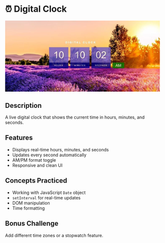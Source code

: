# ⏰ Digital Clock

![Digital Clock Preview](../../assets/digital-clock.png)

## Description
A live digital clock that shows the current time in hours, minutes, and seconds.

## Features
- Displays real-time hours, minutes, and seconds
- Updates every second automatically
- AM/PM format toggle
- Responsive and clean UI

## Concepts Practiced
- Working with JavaScript `Date` object
- `setInterval` for real-time updates
- DOM manipulation
- Time formatting

## Bonus Challenge
Add different time zones or a stopwatch feature.


